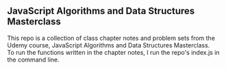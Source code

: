 ## JavaScript Algorithms and Data Structures Masterclass ##

This repo is a collection of class chapter notes and problem sets from the Udemy course, JavaScript Algorithms and Data Structures Masterclass.<br />
To run the functions written in the chapter notes, I run the repo's index.js in the command line.
